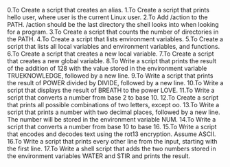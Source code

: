 0.To Create a script that creates an alias.
1.To Create a script that prints hello user, where user is the current Linux user.
2.To Add /action to the PATH. /action should be the last directory the shell looks into when looking for a program.
3.To Create a script that counts the number of directories in the PATH.
4.To Create a script that lists environment variables.
5.To Create a script that lists all local variables and environment variables, and functions.
6.To Create a script that creates a new local variable.
7.To Create a script that creates a new global variable.
8.To Write a script that prints the result of the addition of 128 with the value stored in the environment variable TRUEKNOWLEDGE, followed by a new line.
9.To Write a script that prints the result of POWER divided by DIVIDE, followed by a new line.
10.To Write a script that displays the result of BREATH to the power LOVE.
11.To Write a script that converts a number from base 2 to base 10.
12.To Create a script that prints all possible combinations of two letters, except oo.
13.To Write a script that prints a number with two decimal places, followed by a new line.
The number will be stored in the environment variable NUM.
14.To Write a script that converts a number from base 10 to base 16.
15.To  Write a script that encodes and decodes text using the rot13 encryption. Assume ASCII.
16.To Write a script that prints every other line from the input, starting with the first line.
17.To Write a shell script that adds the two numbers stored in the environment variables WATER and STIR and prints the result.
